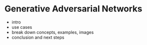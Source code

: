 # Generative Adversarial Networks

- intro
- use cases
- break down concepts, examples, images
- conclusion and next steps
